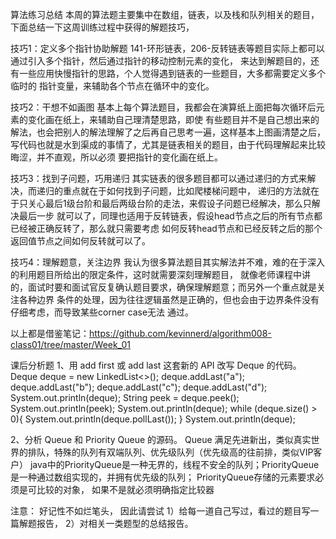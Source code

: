 
算法练习总结
本周的算法题主要集中在数组，链表，以及栈和队列相关的题目，下面总结一下这周训练过程中获得的解题技巧，

技巧1：定义多个指针协助解题
141-环形链表，206-反转链表等题目实际上都可以通过引入多个指针，然后通过指针的移动控制元素的变化， 来达到解题目的，还有一些应用快慢指针的思路，个人觉得遇到链表的一些题目，大多都需要定义多个临时的 指针变量，来辅助各个节点在循环中的变化。

技巧2：干想不如画图
基本上每个算法题目，我都会在演算纸上面把每次循环后元素的变化画在纸上，来辅助自己理清楚思路，即使 有些题目并不是自己想出来的解法，也会把别人的解法理解了之后再自己思考一遍，这样基本上图画清楚之后， 写代码也就是水到渠成的事情了，尤其是链表相关的题目，由于代码理解起来比较晦涩，并不直观，所以必须 要把指针的变化画在纸上。

技巧3：找到子问题，巧用递归
其实链表的很多题目都可以通过递归的方式来解决，而递归的重点就在于如何找到子问题，比如爬楼梯问题中， 递归的方法就在于只关心最后1级台阶和最后两级台阶的走法，来假设子问题已经解决，那么只解决最后一步 就可以了，同理也适用于反转链表，假设head节点之后的所有节点都已经被正确反转了，那么就只需要考虑 如何反转head节点和已经反转之后的那个返回值节点之间如何反转就可以了。

技巧4：理解题意，关注边界
我认为很多算法题目其实解法并不难，难的在于深入的利用题目所给出的限定条件，这时就需要深刻理解题目， 就像老师课程中讲的，面试时要和面试官反复确认题目要求，确保理解题意；而另外一个重点就是关注各种边界 条件的处理，因为往往逻辑虽然是正确的，但也会由于边界条件没有仔细考虑，而导致某些corner case无法 通过。

以上都是借鉴笔记：https://github.com/kevinnerd/algorithm008-class01/tree/master/Week_01

课后分析题
1、用 add first 或 add last 这套新的 API 改写 Deque 的代码。
    Deque<String> deque = new LinkedList<>();
    deque.addLast("a");
    deque.addLast("b");
    deque.addLast("c");
    deque.addLast("d");
    System.out.println(deque);
    String peek = deque.peek();
    System.out.println(peek);
    System.out.println(deque);
    while (deque.size() > 0){
        System.out.println(deque.pollLast());
    }
    System.out.println(deque);
    
2、分析 Queue 和 Priority Queue 的源码。
Queue 满足先进新出，类似真实世界的排队，特殊的队列有双端队列、优先级队列（优先级高的往前排，类似VIP客户）
java中的PriorityQueue是一种无界的，线程不安全的队列；PriorityQueue是一种通过数组实现的，并拥有优先级的队列；
PriorityQueue存储的元素要求必须是可比较的对象， 如果不是就必须明确指定比较器

注意：
好记性不如烂笔头， 因此请尝试
1）给每一道自己写过，看过的题目写一篇解题报告，
2）对相关一类题型的总结报告。
